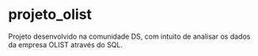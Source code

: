 # projeto_olist
Projeto desenvolvido na comunidade DS, com intuito de analisar os dados da empresa OLIST através do SQL.
